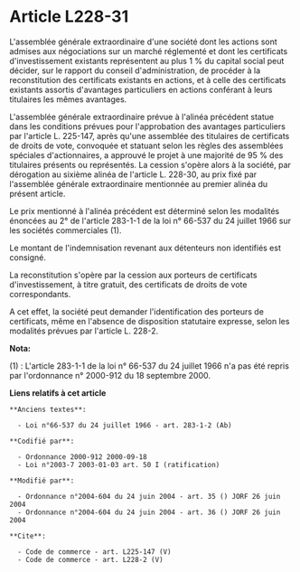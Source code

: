 # Article L228-31

L'assemblée générale extraordinaire d'une société dont les actions sont admises aux négociations sur un marché réglementé et
dont les certificats d'investissement existants représentent au plus 1 % du capital social peut décider, sur le rapport du
conseil d'administration, de procéder à la reconstitution des certificats existants en actions, et à celle des certificats
existants assortis d'avantages particuliers en actions conférant à leurs titulaires les mêmes avantages. 

L'assemblée générale extraordinaire prévue à l'alinéa précédent statue dans les conditions prévues pour l'approbation des
avantages particuliers par l'article L. 225-147, après qu'une assemblée des titulaires de certificats de droits de vote,
convoquée et statuant selon les règles des assemblées spéciales d'actionnaires, a approuvé le projet à une majorité de 95 %
des titulaires présents ou représentés. La cession s'opère alors à la société, par dérogation au sixième alinéa de l'article
L. 228-30, au prix fixé par l'assemblée générale extraordinaire mentionnée au premier alinéa du présent article. 

Le prix mentionné à l'alinéa précédent est déterminé selon les modalités énoncées au 2° de l'article 283-1-1 de la loi n°
66-537 du 24 juillet 1966 sur les sociétés commerciales (1). 

Le montant de l'indemnisation revenant aux détenteurs non identifiés est consigné. 

La reconstitution s'opère par la cession aux porteurs de certificats d'investissement, à titre gratuit, des certificats de
droits de vote correspondants. 

A cet effet, la société peut demander l'identification des porteurs de certificats, même en l'absence de disposition
statutaire expresse, selon les modalités prévues par l'article L. 228-2.

**Nota:**

(1) : L'article 283-1-1 de la loi n° 66-537 du 24 juillet 1966 n'a pas été repris par l'ordonnance n° 2000-912 du 18
septembre 2000.

**Liens relatifs à cet article**

	**Anciens textes**:

	  - Loi n°66-537 du 24 juillet 1966 - art. 283-1-2 (Ab)

	**Codifié par**:

	  - Ordonnance 2000-912 2000-09-18
	  - Loi n°2003-7 2003-01-03 art. 50 I (ratification)

	**Modifié par**:

	  - Ordonnance n°2004-604 du 24 juin 2004 - art. 35 () JORF 26 juin 2004
	  - Ordonnance n°2004-604 du 24 juin 2004 - art. 36 () JORF 26 juin 2004

	**Cite**:

	  - Code de commerce - art. L225-147 (V)
	  - Code de commerce - art. L228-2 (V)
